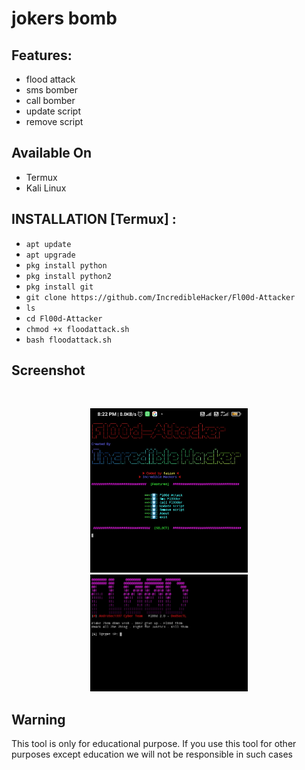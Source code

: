 # jokers bomb


## Features:

- flood attack 
- sms bomber
- call bomber
- update script
- remove script

## Available On
- Termux
- Kali Linux
## INSTALLATION [Termux] :

* `apt update`
* `apt upgrade`
* `pkg install python`
* `pkg install python2`
* `pkg install git`
* `git clone https://github.com/IncredibleHacker/Fl00d-Attacker`
* `ls`
* `cd Fl00d-Attacker`
* `chmod +x floodattack.sh`
* `bash floodattack.sh`

## Screenshot
<br>
<p align="center">
<img width="50%" src="https://github.com/IncredibleHacker/Fl00d-Attacker/blob/main/IMG_20210627_203246.jpg"/>
<img width="50%" src="https://github.com/IncredibleHacker/Fl00d-Attacker/blob/main/IMG_20210627_202415.jpg"/>

## Warning
This tool is only for educational purpose. If you use this tool for other purposes except education we will not be responsible in such cases
